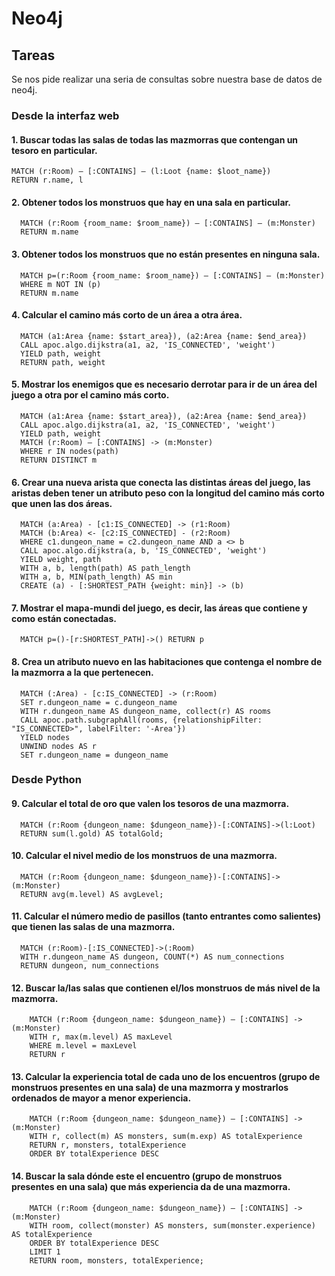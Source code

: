 # Neo4j

## Tareas
Se nos pide realizar una seria de consultas sobre nuestra base de datos de neo4j.

### Desde la interfaz web 
#### 1.	Buscar todas las salas de todas las mazmorras que contengan un tesoro en particular.
    MATCH (r:Room) – [:CONTAINS] – (l:Loot {name: $loot_name})
    RETURN r.name, l

#### 2.	Obtener todos los monstruos que hay en una sala en particular.
      MATCH (r:Room {room_name: $room_name}) – [:CONTAINS] – (m:Monster)
      RETURN m.name
  
#### 3.	Obtener todos los monstruos que no están presentes en ninguna sala.
      MATCH p=(r:Room {room_name: $room_name}) – [:CONTAINS] – (m:Monster)
      WHERE m NOT IN (p)
      RETURN m.name

#### 4.	Calcular el camino más corto de un área a otra área.
      MATCH (a1:Area {name: $start_area}), (a2:Area {name: $end_area})
      CALL apoc.algo.dijkstra(a1, a2, 'IS_CONNECTED', 'weight') 
      YIELD path, weight
      RETURN path, weight

#### 5.	Mostrar los enemigos que es necesario derrotar para ir de un área del juego a otra por el camino más corto.
      MATCH (a1:Area {name: $start_area}), (a2:Area {name: $end_area})
      CALL apoc.algo.dijkstra(a1, a2, 'IS_CONNECTED', 'weight') 
      YIELD path, weight
      MATCH (r:Room) – [:CONTAINS] -> (m:Monster)
      WHERE r IN nodes(path)
      RETURN DISTINCT m

#### 6.	Crear una nueva arista que conecta las distintas áreas del juego, las aristas deben tener un atributo peso con la longitud del camino más corto que unen las dos áreas.
      MATCH (a:Area) - [c1:IS_CONNECTED] -> (r1:Room)
      MATCH (b:Area) <- [c2:IS_CONNECTED] - (r2:Room)
      WHERE c1.dungeon_name = c2.dungeon_name AND a <> b
      CALL apoc.algo.dijkstra(a, b, 'IS_CONNECTED', 'weight') 
      YIELD weight, path
      WITH a, b, length(path) AS path_length
      WITH a, b, MIN(path_length) AS min
      CREATE (a) - [:SHORTEST_PATH {weight: min}] -> (b)

#### 7.	Mostrar el mapa-mundi del juego, es decir, las áreas que contiene y como están conectadas.
      MATCH p=()-[r:SHORTEST_PATH]->() RETURN p
#### 8.	Crea un atributo nuevo en las habitaciones que contenga el nombre de la mazmorra a la que pertenecen.
      MATCH (:Area) - [c:IS_CONNECTED] -> (r:Room)
      SET r.dungeon_name = c.dungeon_name
      WITH r.dungeon_name AS dungeon_name, collect(r) AS rooms
      CALL apoc.path.subgraphAll(rooms, {relationshipFilter: "IS_CONNECTED>", labelFilter: '-Area'})
      YIELD nodes
      UNWIND nodes AS r
      SET r.dungeon_name = dungeon_name
  
### Desde Python
#### 9.	Calcular el total de oro que valen los tesoros de una mazmorra.
      MATCH (r:Room {dungeon_name: $dungeon_name})-[:CONTAINS]->(l:Loot)
      RETURN sum(l.gold) AS totalGold;

#### 10.	Calcular el nivel medio de los monstruos de una mazmorra.
      MATCH (r:Room {dungeon_name: $dungeon_name})-[:CONTAINS]->(m:Monster)
      RETURN avg(m.level) AS avgLevel;

#### 11.	Calcular el número medio de pasillos (tanto entrantes como salientes) que tienen las salas de una mazmorra.
      MATCH (r:Room)-[:IS_CONNECTED]->(:Room)
      WITH r.dungeon_name AS dungeon, COUNT(*) AS num_connections
      RETURN dungeon, num_connections

#### 12.	Buscar la/las salas que contienen el/los monstruos de más nivel de la mazmorra.
        MATCH (r:Room {dungeon_name: $dungeon_name}) – [:CONTAINS] -> (m:Monster)
        WITH r, max(m.level) AS maxLevel
        WHERE m.level = maxLevel
        RETURN r

#### 13.	Calcular la experiencia total de cada uno de los encuentros (grupo de monstruos presentes en una sala) de una mazmorra y mostrarlos ordenados de mayor a menor experiencia.
        MATCH (r:Room {dungeon_name: $dungeon_name}) – [:CONTAINS] -> (m:Monster)
        WITH r, collect(m) AS monsters, sum(m.exp) AS totalExperience
        RETURN r, monsters, totalExperience
        ORDER BY totalExperience DESC

#### 14.	Buscar la sala dónde este el encuentro (grupo de monstruos presentes en una sala) que más experiencia da de una mazmorra.
        MATCH (r:Room {dungeon_name: $dungeon_name}) – [:CONTAINS] -> (m:Monster)
        WITH room, collect(monster) AS monsters, sum(monster.experience) AS totalExperience
        ORDER BY totalExperience DESC
        LIMIT 1
        RETURN room, monsters, totalExperience;

